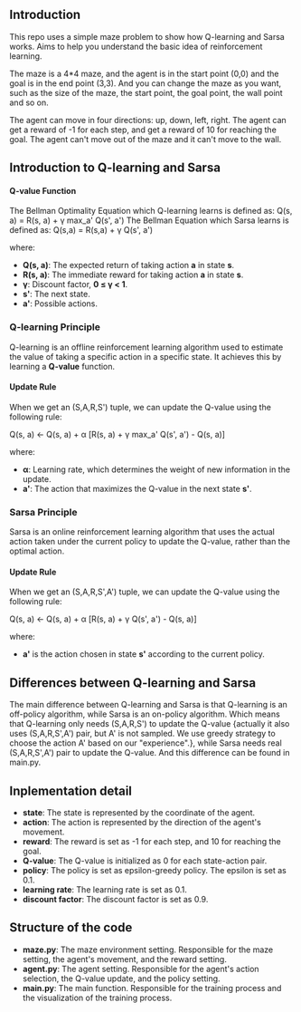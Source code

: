 ## Introduction
This repo uses a simple maze problem to show how Q-learning and Sarsa works. Aims to help you understand the basic idea of reinforcement learning.

The maze is a 4*4 maze, and the agent is in the start point (0,0) and the goal is in the end point (3,3). And you can change the maze as you want, such as the size of the maze, the start point, the goal point, the wall point and so on.

The agent can move in four directions: up, down, left, right. The agent can get a reward of -1 for each step, and get a reward of 10 for reaching the goal. The agent can't move out of the maze and it can't move to the wall.

## Introduction to Q-learning and Sarsa
#### Q-value Function

The Bellman Optimality Equation which Q-learning learns is defined as: Q(s, a) = R(s, a) + γ max_a' Q(s', a')
The Bellman Equation which Sarsa learns is defined as: Q(s,a) = R(s,a) + γ Q(s', a')

where:
- **Q(s, a)**: The expected return of taking action **a** in state **s**.
- **R(s, a)**: The immediate reward for taking action **a** in state **s**.
- **γ**: Discount factor, **0 ≤ γ < 1**.
- **s'**: The next state.
- **a'**: Possible actions.
  
### Q-learning Principle

Q-learning is an offline reinforcement learning algorithm used to estimate the value of taking a specific action in a specific state. It achieves this by learning a **Q-value** function.

#### Update Rule

When we get an (S,A,R,S') tuple, we can update the Q-value using the following rule:

Q(s, a) ← Q(s, a) + α [R(s, a) + γ max_a' Q(s', a') - Q(s, a)]

where:
- **α**: Learning rate, which determines the weight of new information in the update.
- **a'**: The action that maximizes the Q-value in the next state **s'**.

### Sarsa Principle

Sarsa is an online reinforcement learning algorithm that uses the actual action taken under the current policy to update the Q-value, rather than the optimal action.

#### Update Rule

When we get an (S,A,R,S',A') tuple, we can update the Q-value using the following rule:

Q(s, a) ← Q(s, a) + α [R(s, a) + γ Q(s', a') - Q(s, a)]

where:
-  **a'** is the action chosen in state **s'** according to the current policy.

## Differences between Q-learning and Sarsa

The main difference between Q-learning and Sarsa is that Q-learning is an off-policy algorithm, while Sarsa is an on-policy algorithm.
Which means that Q-learning only needs (S,A,R,S') to update the Q-value {actually it also uses (S,A,R,S',A') pair, but A' is not sampled. We use greedy strategy to choose the action A' based on our "experience".}, while Sarsa needs real (S,A,R,S',A') pair to update the Q-value. And this difference can be found in main.py.

## Inplementation detail
- **state**: The state is represented by the coordinate of the agent.
- **action**: The action is represented by the direction of the agent's movement.
- **reward**: The reward is set as -1 for each step, and 10 for reaching the goal.
- **Q-value**: The Q-value is initialized as 0 for each state-action pair.
- **policy**: The policy is set as epsilon-greedy policy. The epsilon is set as 0.1.
- **learning rate**: The learning rate is set as 0.1.
- **discount factor**: The discount factor is set as 0.9.


## Structure of the code
- **maze.py**: The maze environment setting. Responsible for the maze setting, the agent's movement, and the reward setting.
- **agent.py**: The agent setting. Responsible for the agent's action selection, the Q-value update, and the policy setting.
- **main.py**: The main function. Responsible for the training process and the visualization of the training process.

